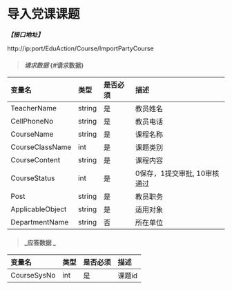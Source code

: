 # 导入党课课题


_**【接口地址】**_

http://ip:port/EduAction/Course/ImportPartyCourse

> #### _请求数据_ {#请求数据}

| 变量名 | 类型 | 是否必须 | 描述 |
| :--- | :--- | :--- | :--- |
| TeacherName | string | 是 | 教员姓名 |
| CellPhoneNo | string | 是 | 教员电话 |
| CourseName | string | 是 | 课程名称 |
| CourseClassName | int | 是 | 课题类别 |
| CourseContent | string | 是 | 课程内容 |
| CourseStatus | int | 是 | 0保存，1提交审批, 10审核通过 |
| Post | string | 是 | 教员职务 |
| ApplicableObject | string | 是 | 适用对象 |
| DepartmentName | string | 否 | 所在单位 |

> #### _应答数据 _

| 变量名 | 类型 | 是否必须 | 描述 |
| :--- | :--- | :--- | :--- |
| CourseSysNo | int | 是 | 课题id |



